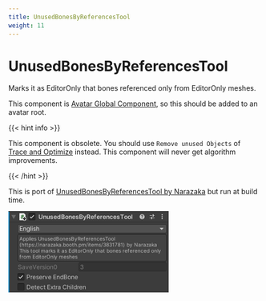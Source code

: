 ```yaml
---
title: UnusedBonesByReferencesTool
weight: 11
---
```


# UnusedBonesByReferencesTool

Marks it as EditorOnly that bones referenced only from EditorOnly meshes.

This component is [Avatar Global Component](../../component-kind/avatar-global-components), so this should be added to an avatar root.

{{< hint info >}}

This component is obsolete. You should use `Remove unused Objects` of [Trace and Optimize](../trace-and-optimize) instead.
This component will never get algorithm improvements.

{{< /hint >}}

This is port of [UnusedBonesByReferencesTool by Narazaka][UnusedBonesByReferencesTool] but run at build time.

[UnusedBonesByReferencesTool]: https://narazaka.booth.pm/items/3831781

![component.png](component.png)
